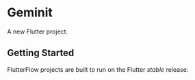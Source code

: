 # Geminit

A new Flutter project.

## Getting Started

FlutterFlow projects are built to run on the Flutter _stable_ release.
